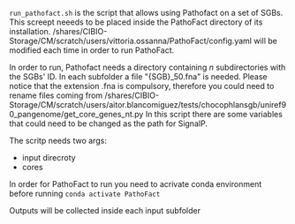 `run_pathofact.sh` is the script that allows using Pathofact on a set of SGBs.
This screept neeeds to be placed inside the PathoFact directory of its installation.
/shares/CIBIO-Storage/CM/scratch/users/vittoria.ossanna/PathoFact/config.yaml
will be modified each time in order to run PathoFact.

In order to run, Pathofact needs a directory containing *n* subdirectories with the SGBs' ID. In each subfolder a file "{SGB}_50.fna" is needed.
Please notice that the extension .fna is compulsory, therefore you could need to rename files coming from /shares/CIBIO-Storage/CM/scratch/users/aitor.blancomiguez/tests/chocophlansgb/uniref90_pangenome/get_core_genes_nt.py 
In this script there are some variables that could need to be changed as the path for SignalP.

The scritp needs two args:
- input direcroty
- cores

In order for PathoFact to run you need to acrivate conda environment before running
`conda activate PathoFact`

Outputs will be collected inside each input subfolder